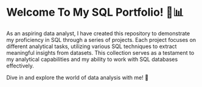 
# Welcome To My SQL Portfolio! 🎉📊
As an aspiring data analyst, I have created this repository to demonstrate my proficiency in SQL through a series of projects. Each project focuses on different analytical tasks, utilizing various SQL techniques to extract meaningful insights from datasets. This collection serves as a testament to my analytical capabilities and my ability to work with SQL databases effectively.

Dive in and explore the world of data analysis with me! 🌟
